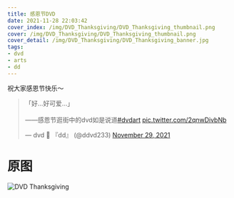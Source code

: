 ```yaml
---
title: 感恩节DVD
date: 2021-11-28 22:03:42
cover_index: /img/DVD_Thanksgiving/DVD_Thanksgiving_thumbnail.png
cover: /img/DVD_Thanksgiving/DVD_Thanksgiving_thumbnail.png
cover_detail: /img/DVD_Thanksgiving/DVD_Thanksgiving_banner.jpg
tags:
- dvd
- arts
- dd
---
```


祝大家感恩节快乐～

<blockquote class="twitter-tweet"><p lang="zh" dir="ltr">「好...好可爱…」<br><br>——感恩节逛街中的dvd如是说道<a href="https://twitter.com/hashtag/dvdart?src=hash&amp;ref_src=twsrc%5Etfw">#dvdart</a> <a href="https://t.co/2qnwDivbNb">pic.twitter.com/2qnwDivbNb</a></p>&mdash; dvd 📀 『dd』 (@ddvd233) <a href="https://twitter.com/ddvd233/status/1465151068321505287?ref_src=twsrc%5Etfw">November 29, 2021</a></blockquote> <script async src="https://platform.twitter.com/widgets.js" charset="utf-8"></script>

# 原图

![DVD Thanksgiving](/img/DVD_Thanksgiving/DVD_Thanksgiving.png)